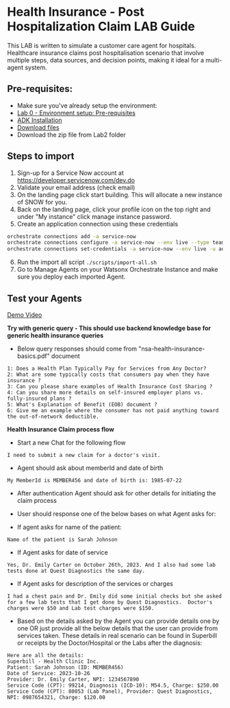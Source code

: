 # Health Insurance - Post Hospitalization Claim LAB Guide

This LAB is written to simulate a customer care agent for hospitals. Healthcare insurance claims post hospitalisation scenario that involve multiple steps, data sources, and decision points, making it ideal for a multi-agent system. 

<!-- ## REFERENCE ARCHITECTURE - Health Insurance Claim (WIP)

<p align="center">

  <img width="800" src="../../../docs/WxOAgents_V1.jpg">

</p> -->


## Pre-requisites:

- Make sure you've already setup the environment:
- [Lab 0 - Environment setup: Pre-requisites](../../labs/environment-setup-lab/)
- [ADK Installation](https://developer.watson-orchestrate.ibm.com/getting_started/installing)
- [Download files](https://ibm.ent.box.com/folder/321723563348?s=ip9fq5u0b8pty8dvrlza8ikrs8cel4xg)
- Download the zip file from Lab2 folder

## Steps to import
1. Sign-up for a Service Now account at https://developer.servicenow.com/dev.do
2. Validate your email address (check email)
3. On the landing page click start building. This will allocate a new instance of SNOW for you. 
4. Back on the landing page, click your profile icon on the top right and under "My instance" click manage instance password.
5. Create an application connection using these credentials
```bash
orchestrate connections add -a service-now
orchestrate connections configure -a service-now --env live --type team --kind basic --url <the instance url>
orchestrate connections set-credentials -a service-now --env live -u admin -p <password from modal>
```
6. Run the import all script `./scripts/import-all.sh`
7. Go to Manage Agents on your Watsonx Orchestrate Instance and make sure you deploy each imported Agent.

## Test your Agents

[Demo Video](https://ibm.box.com/s/00xsb9gn53pq02ycqvn2ju9o3p8ei88d)

**Try with generic query - This should use backend knowledge base for generic health insurance queries**

- Below query responses should come from "nsa-health-insurance-basics.pdf" document

```
1: Does a Health Plan Typically Pay for Services from Any Doctor?
2: What are some typically costs that consumers pay when they have insurance ?
3: Can you please share examples of Health Insurance Cost Sharing ?
4: Can you share more details on self-insured employer plans vs. fully-insured plans ?
5: What's Explanation of Benefit (EOB) document ?
6: Give me an example where the consumer has not paid anything toward the out-of-network deductible.

```

**Health Insurance Claim process flow**

- Start a new Chat for the following flow

```
I need to submit a new claim for a doctor's visit.
```

- Agent should ask about memberId and date of birth 

```
My MemberId is MEMBER456 and date of birth is: 1985-07-22
```

- After authentication Agent should ask for other details for initiating the claim process
- User should response one of the below bases on what Agent asks for:

- If agent asks for name of the patient:
```
Name of the patient is Sarah Johnson
```

- If Agent asks for date of service

```
Yes, Dr. Emily Carter on October 26th, 2023. And I also had some lab tests done at Quest Diagnostics the same day.
```

- If Agent asks for description of the services or charges

```
I had a chest pain and Dr. Emily did some initial checks but she asked for a few lab tests that I get done by Quest Diagnostics.  Doctor's charges were $50 and Lab test charges were $150.
```

- Based on the details asked by the Agent you can provide details one by one OR just provide all the below details that the user can provide from services taken.  These details in real scenario can be found in Superbill or receipts by the Doctor/Hospital or the Labs after the diagnosis:

```
Here are all the details:
Superbill - Health Clinic Inc.
Patient: Sarah Johnson (ID: MEMBER456)
Date of Service: 2023-10-26
Provider: Dr. Emily Carter, NPI: 1234567890
Service Code (CPT): 99214, Diagnosis (ICD-10): M54.5, Charge: $250.00
Service Code (CPT): 80053 (Lab Panel), Provider: Quest Diagnostics, NPI: 0987654321, Charge: $120.00

```


